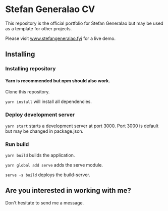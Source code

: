 # Stefan Generalao CV
This repository is the official portfolio for Stefan Generalao but may be used as a template for other projects.

Please visit <a href="http://stefangeneralao.com" target="_blank">www.stefangeneralao.fyi</a> for a live demo.

## Installing
### Installing repository
#### Yarn is recommended but npm should also work.
Clone this repository.

<code>yarn install</code> will install all dependencies.

### Deploy development server
<code>yarn start</code> starts a development server at port 3000. Port 3000 is default but may be changed in package.json.

### Run build
<code>yarn build</code> builds the application.

<code>yarn global add serve</code> adds the serve module.

<code>serve -s build</code> deploys the build-server.

## Are you interested in working with me?
Don't hesitate to send me a message.
